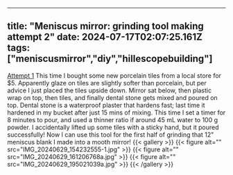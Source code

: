 
---
title: "Meniscus mirror: grinding tool making attempt 2"
date: 2024-07-17T02:07:25.161Z
tags: ["meniscusmirror","diy","hillescopebuilding"]
---
[Attempt 1](https://cohost.org/hillexed/post/6731913-meniscus-mirror-mak)
This time I bought some new porcelain tiles from a local store for $5. Apparently glaze on tiles are slightly softer than porcelain, but per advice I just placed the tiles upside down. Mirror sat below, then plastic wrap on top, then tiles, and finally dental stone gets mixed and poured on top. Dental stone is a waterproof plaster that hardens fast; last time it hardened in my bucket after just 15 mins of mixing. This time I set a timer for 8 minutes to pour, and used a thinner ratio if around 45 mL water to 100 g powder. I accidentally lifted up some tiles with a sticky hand, but it poured successfully! Now I can use this tool for the first half of grinding that 12" meniscus blank I made into a mooth mirror!
{{< gallery >}}
{{< figure alt="" src="IMG_20240629_154232555-1.jpg" >}}
{{< figure alt="" src="IMG_20240629_161206768a.jpg" >}}
{{< figure alt="" src="IMG_20240629_195021039a.jpg" >}}
{{< /gallery >}}


